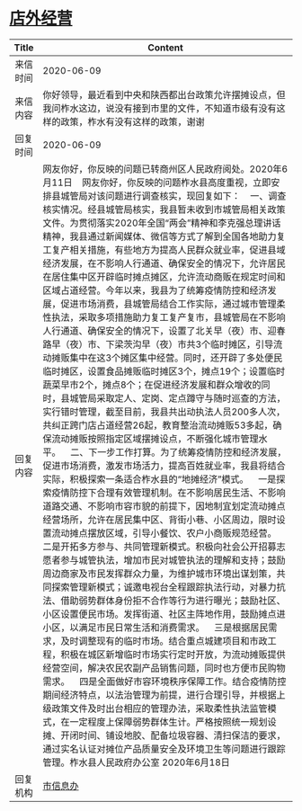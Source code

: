 # <a href="http://www.shangluo.gov.cn/zmhd/ldxxxx.jsp?urltype=leadermail.LeaderMailContentUrl&wbtreeid=1112&leadermailid=6006">店外经营</a>
| Title |                                                                                                                                                                                                                                                                                                                                                                                                                                                                                                                                                                                                                                      Content                                                                                                                                                                                                                                                                                                                                                                                                                                                                                                                                                                                                                                      |
|:-----:|-----------------------------------------------------------------------------------------------------------------------------------------------------------------------------------------------------------------------------------------------------------------------------------------------------------------------------------------------------------------------------------------------------------------------------------------------------------------------------------------------------------------------------------------------------------------------------------------------------------------------------------------------------------------------------------------------------------------------------------------------------------------------------------------------------------------------------------------------------------------------------------------------------------------------------------------------------------------------------------------------------------------------------------------------------------------------------------------------------------------------------------------------------------------------------------------------------------------------------------------------------------------------------------|
| 来信时间  | 2020-06-09                                                                                                                                                                                                                                                                                                                                                                                                                                                                                                                                                                                                                                                                                                                                                                                                                                                                                                                                                                                                                                                                                                                                                                                                                                                                        |
| 来信内容  | 你好领导，最近看到中央和陕西都出台政策允许摆摊设点，但我问柞水这边，说没有接到市里的文件，不知道市级有没有这样的政策，柞水有没有这样的政策，谢谢                                                                                                                                                                                                                                                                                                                                                                                                                                                                                                                                                                                                                                                                                                                                                                                                                                                                                                                                                                                                                                                                                                                                                                                                          |
| 回复时间  | 2020-06-09                                                                                                                                                                                                                                                                                                                                                                                                                                                                                                                                                                                                                                                                                                                                                                                                                                                                                                                                                                                                                                                                                                                                                                                                                                                                        |
| 回复内容  | 网友你好，你反映的问题已转商州区人民政府阅处。2020年6月11日    网友你好，你反映的问题柞水县高度重视，立即安排县城管局对该问题进行调查核实，现回复如下：    一、调查核实情况。经县城管局核实，我县暂未收到市城管局相关政策文件。为贯彻落实2020年全国“两会”精神和李克强总理讲话精神，我县通过新闻媒体、微信等方式了解到全国各地助力复工复产相关措施，有些地方为提高人民群众就业率，促进县域经济发展，在不影响人行通道、确保安全的情况下，允许居民在居住集中区开辟临时摊点摊区，允许流动商贩在规定时间和区域占道经营。今年以来，我县为了统筹疫情防控和经济发展，促进市场消费，县城管局结合工作实际，通过城市管理柔性执法，采取多项措施助力复工复产复市，县城管局在不影响人行通道、确保安全的情况下，设置了北关早（夜）市、迎春路早（夜）市、下梁茨沟早（夜）市共3个临时摊区，引导流动摊贩集中在这3个摊区集中经营。同时，还开辟了多处便民临时摊区，设置食品摊贩临时摊区3个，摊点19个；设置临时蔬菜早市2个，摊点8个；在促进经济发展和群众增收的同时，县城管局采取定人、定岗、定点蹲守与随时巡查的方法，实行错时管理，截至目前，我县共出动执法人员200多人次，共纠正跨门店占道经营26起，教育整治流动摊贩53多起，确保流动摊贩按照指定区域摆摊设点，不断强化城市管理水平。    二、下一步工作打算。为了统筹疫情防控和经济发展，促进市场消费，激发市场活力，提高百姓就业率，我县将结合实际，积极探索一条适合柞水县的“地摊经济”模式。    一是探索疫情防控下合理有效管理机制。在不影响居民生活、不影响道路交通、不影响市容市貌的前提下，因地制宜划定流动摊点经营场所，允许在居民集中区、背街小巷、小区周边，限时设置流动摊点摆放区域，引导小餐饮、农户小商贩规范经营。    二是开拓多方参与、共同管理新模式。积极向社会公开招募志愿者参与城管执法，增加市民对城管执法的理解和支持；鼓励周边商家及市民发挥群众力量，为维护城市环境出谋划策，共同探索管理新模式；诚邀电视台全程跟踪执法行动，对暴力抗法、借助弱势群体身份拒不合作等行为进行曝光；鼓励社区、小区设置便民市场。发挥街道、社区主阵地作用，鼓励摊点进小区，以满足市民日常生活和消费需求。    三是根据居民需求，及时调整现有的临时市场。结合重点城建项目和市政工程，积极在城区新增临时市场实行定时开放，为流动摊贩提供经营空间，解决农民农副产品销售问题，同时也方便市民购物需求。    四是全面做好市容环境秩序保障工作。结合疫情防控期间经济特点，以法治管理为前提，进行合理引导，并根据上级政策文件及时出台相应的管理办法，采取柔性执法监管模式，在一定程度上保障弱势群体生计。严格按照统一规划设摊、开闭时间、铺设地胶、配备垃圾容器、清扫保洁的要求，通过实名认证对摊位产品质量安全及环境卫生等问题进行跟踪管理。柞水县人民政府办公室 2020年6月18日 |
| 回复机构  | <a href="../../category/agencies/市信息办.md">市信息办</a>                                                                                                                                                                                                                                                                                                                                                                                                                                                                                                                                                                                                                                                                                                                                                                                                                                                                                                                                                                                                                                                                                                                                                                                                                                |